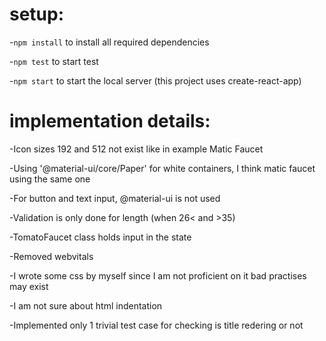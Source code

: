 # setup: 
-`npm install` to install all required dependencies

-`npm test` to start test

-`npm start` to start the local server (this project uses create-react-app)

# implementation details:

-Icon sizes 192 and 512 not exist like in example Matic Faucet

-Using '@material-ui/core/Paper' for white containers, I think matic faucet using the same one

-For button and text input, @material-ui is not used

-Validation is only done for length (when 26< and >35)

-TomatoFaucet class holds input in the state

-Removed webvitals

-I wrote some css by myself since I am not proficient on it bad practises may exist

-I am not sure about html indentation 

-Implemented only 1 trivial test case for checking is title redering or not
